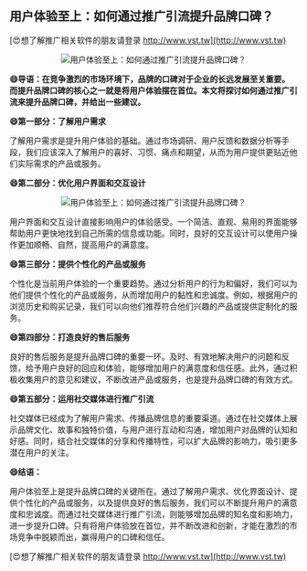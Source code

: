 ## **用户体验至上：如何通过推广引流提升品牌口碑？**

[😍想了解推广相关软件的朋友请登录 http://www.vst.tw](http://www.vst.tw)

 <center><img src="https://vst.tw/MP4/tuiguang/png/7.png" alt="用户体验至上：如何通过推广引流提升品牌口碑？"></center>

**😄导语：在竞争激烈的市场环境下，品牌的口碑对于企业的长远发展至关重要。而提升品牌口碑的核心之一就是将用户体验摆在首位。本文将探讨如何通过推广引流来提升品牌口碑，并给出一些建议。**

**😄第一部分：了解用户需求**

了解用户需求是提升用户体验的基础。通过市场调研、用户反馈和数据分析等手段，我们应该深入了解用户的喜好、习惯、痛点和期望，从而为用户提供更贴近他们实际需求的产品或服务。

**😄第二部分：优化用户界面和交互设计**

 <center><img src="https://vst.tw/MP4/tuiguang/png/4.png" alt="用户体验至上：如何通过推广引流提升品牌口碑？"></center>

用户界面和交互设计直接影响用户的体验感受。一个简洁、直观、易用的界面能够帮助用户更快地找到自己所需的信息或功能。同时，良好的交互设计可以使用户操作更加顺畅、自然，提高用户的满意度。

**😄第三部分：提供个性化的产品或服务**

个性化是当前用户体验的一个重要趋势。通过分析用户的行为和偏好，我们可以为他们提供个性化的产品或服务，从而增加用户的黏性和忠诚度。例如，根据用户的浏览历史和购买记录，我们可以向他们推荐符合他们兴趣的产品或提供定制化的服务。

**😄第四部分：打造良好的售后服务**

良好的售后服务是提升品牌口碑的重要一环。及时、有效地解决用户的问题和反馈，给予用户良好的回应和体验，能够增加用户的满意度和信任感。此外，通过积极收集用户的意见和建议，不断改进产品或服务，也是提升品牌口碑的有效方式。

**😄第五部分：运用社交媒体进行推广引流**

社交媒体已经成为了解用户需求、传播品牌信息的重要渠道。通过在社交媒体上展示品牌文化、故事和独特价值，与用户进行互动和沟通，增加用户对品牌的认知和好感。同时，结合社交媒体的分享和传播特性，可以扩大品牌的影响力，吸引更多潜在用户的关注。

**😄结语：**

用户体验至上是提升品牌口碑的关键所在。通过了解用户需求、优化界面设计、提供个性化的产品或服务，以及提供良好的售后服务，我们可以不断提升用户的满意度和忠诚度。而通过社交媒体进行推广引流，则能够增加品牌的知名度和影响力，进一步提升口碑。只有将用户体验放在首位，并不断改进和创新，才能在激烈的市场竞争中脱颖而出，赢得用户的口碑和信任。

[😍想了解推广相关软件的朋友请登录 http://www.vst.tw](http://www.vst.tw)




